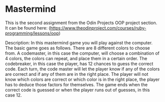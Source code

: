 # Mastermind

This is the second assignment from the Odin Projects OOP project section.  It can be found here: (https://www.theodinproject.com/courses/ruby-programming/lessons/oop)

Description:
In this mastermind game you will play against the computer.  The basic game goes as follows.  There are 8 different colors to choose from. A codemaster, in this case the computer, will choose a combination of 4 colors, the colors can repeat, and place them in a certain order. The codebreaker, in this case the player, has 12 chances to guess the correct code.  Each turn, the code master will let the player know if any of the colors are correct and if any of them are in the right place.  The player will not know which colors are correct or which color is in the right place, the player has to deduce those factors for themselves.  The game ends when the correct code is guessed or when the player runs out of guesses, in this case 12.
